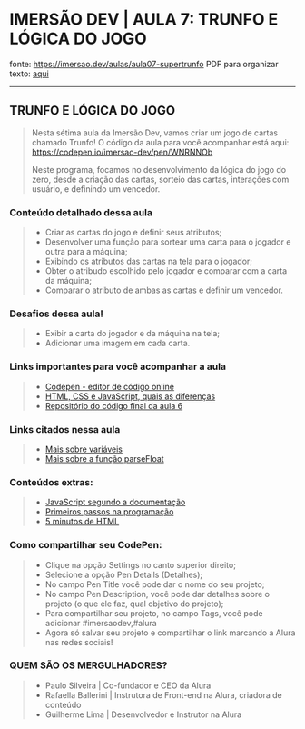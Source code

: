 # IMERSÃO DEV | AULA 7: TRUNFO E LÓGICA DO JOGO

fonte: <https://imersao.dev/aulas/aula07-supertrunfo>
PDF para organizar texto: [aqui](../assets/PDFs/aula07.pdf)

---

## TRUNFO E LÓGICA DO JOGO
> Nesta sétima aula da Imersão Dev, vamos criar um jogo de cartas chamado Trunfo! O código da aula para você acompanhar está aqui: <https://codepen.io/imersao-dev/pen/WNRNNOb>
>
> Neste programa, focamos no desenvolvimento da lógica do jogo do zero, desde a criação das cartas, sorteio das cartas, interações com usuário, e definindo um vencedor.
>
>
### Conteúdo detalhado dessa aula
> - Criar as cartas do jogo e definir seus atributos;
> - Desenvolver uma função para sortear uma carta para o jogador e outra para a máquina;
> - Exibindo os atributos das cartas na tela para o jogador;
> - Obter o atribudo escolhido pelo jogador e comparar com a carta da máquina;
> - Comparar o atributo de ambas as cartas e definir um vencedor.
>
### Desafios dessa aula!
> - Exibir a carta do jogador e da máquina na tela;
> - Adicionar uma imagem em cada carta.
>
### Links importantes para você acompanhar a aula
> - [Codepen - editor de código online](https://codepen.io/)
> - [HTML, CSS e JavaScript, quais as diferenças](https://www.alura.com.br/artigos/html-css-e-js-definicoes)
> - [Repositório do código final da aula 6](https://codepen.io/imersao-dev/pen/qBRBBrx)
>
### Links citados nessa aula
> - [Mais sobre variáveis](https://developer.mozilla.org/pt-BR/docs/Web/JavaScript/Guide/Grammar_and_types#vari%C3%A1veis)
> - [Mais sobre a função parseFloat](https://developer.mozilla.org/pt-BR/docs/Web/JavaScript/Reference/Global_Objects/parseFloat)
>
### Conteúdos extras:
> - [JavaScript segundo a documentação](https://developer.mozilla.org/pt-BR/docs/Web/JavaScript)
> - [Primeiros passos na programação](https://hipsters.tech/primeiros-passos-na-programacao-a-imersao-dev-hipsters-ponto-tech-243/)
> - [5 minutos de HTML](https://www.youtube.com/watch?v=3oSIqIqzN3M)

### Como compartilhar seu CodePen:
> - Clique na opção Settings no canto superior direito;
> - Selecione a opção Pen Details (Detalhes);
> - No campo Pen Title você pode dar o nome do seu projeto;
> - No campo Pen Description, você pode dar detalhes sobre o projeto (o que ele faz, qual objetivo do projeto);
> - Para compartilhar seu projeto, no campo Tags, você pode adicionar #imersaodev,#alura
> - Agora só salvar seu projeto e compartilhar o link marcando a Alura nas redes sociais!

### QUEM SÃO OS MERGULHADORES?
> - Paulo Silveira | Co-fundador e CEO da Alura
> - Rafaella Ballerini | Instrutora de Front-end na Alura, criadora de conteúdo
> - Guilherme Lima | Desenvolvedor e Instrutor na Alura
